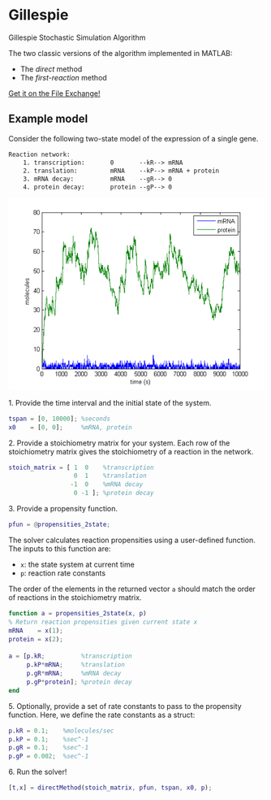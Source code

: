 Gillespie
=========

Gillespie Stochastic Simulation Algorithm 

The two classic versions of the algorithm implemented in MATLAB:
- The _direct_ method
- The _first-reaction_ method

[Get it on the File Exchange!](http://www.mathworks.com/matlabcentral/fileexchange/34707-gillespie-stochastic-simulation-algorithm)

Example model
-------------
Consider the following two-state model of the expression of a single gene.
```
Reaction network:
    1. transcription:       0       --kR--> mRNA
    2. translation:         mRNA    --kP--> mRNA + protein
    3. mRNA decay:          mRNA    --gR--> 0
    4. protein decay:       protein --gP--> 0
```

![Simulation output](ssa.png)

1\. Provide the time interval and the initial state of the system. 

```matlab
tspan = [0, 10000]; %seconds
x0    = [0, 0];     %mRNA, protein
```

2\. Provide a stoichiometry matrix for your system. Each row of the stoichiometry matrix gives the stoichiometry of a reaction in the network.

```matlab
stoich_matrix = [ 1  0    %transcription
                  0  1    %translation
                 -1  0    %mRNA decay
                  0 -1 ]; %protein decay
```

3\. Provide a propensity function.

```matlab
pfun = @propensities_2state;
```

The solver calculates reaction propensities using a user-defined function. The inputs to this function are: 
- `x`: the state system at current time
- `p`: reaction rate constants

The order of the elements in the returned vector `a` should match the order of reactions in the stoichiometry matrix.

```matlab
function a = propensities_2state(x, p)
% Return reaction propensities given current state x
mRNA    = x(1);
protein = x(2);

a = [p.kR;          %transcription
     p.kP*mRNA;     %translation
     p.gR*mRNA;     %mRNA decay
     p.gP*protein]; %protein decay
end
```

5\. Optionally, provide a set of rate constants to pass to the propensity function. Here, we define the rate constants as a struct:

```matlab
p.kR = 0.1;    %molecules/sec
p.kP = 0.1;    %sec^-1                    
p.gR = 0.1;    %sec^-1                         
p.gP = 0.002;  %sec^-1
```

6\. Run the solver!

```matlab
[t,x] = directMethod(stoich_matrix, pfun, tspan, x0, p);
```





